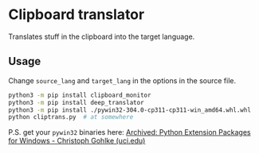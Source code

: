 # Clipboard translator

Translates stuff in the clipboard into the target language.

## Usage

Change `source_lang` and `target_lang` in the options in the source file.

```bash
python3 -m pip install clipboard_monitor
python3 -m pip install deep_translator
python3 -m pip install ./pywin32‑304.0‑cp311‑cp311‑win_amd64.whl.whl
python cliptrans.py  # at somewhere
```

P.S. get your `pywin32` binaries here: [Archived: Python Extension Packages for Windows - Christoph Gohlke (uci.edu)](https://www.lfd.uci.edu/~gohlke/pythonlibs/#pywin32)